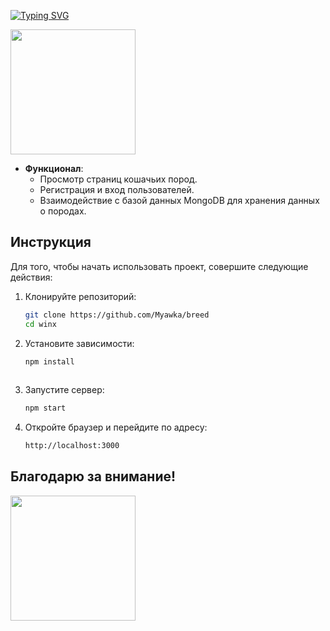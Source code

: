 <div align="left">
 
[![Typing SVG](https://readme-typing-svg.herokuapp.com?font=Abril+Fatface&size=30&pause=100&color=000000&vCenter=true&width=250&height=40&lines=Breeds+Project)](https://git.io/typing-svg)

</div>
<div align="left">
  <img src="https://media.tenor.com/RPXK9GLIlfYAAAAi/cat-cute.gif" width="200"/>
</div>

- **Функционал**:  
  - Просмотр страниц кошачьих пород.
  - Регистрация и вход пользователей.
  - Взаимодействие с базой данных MongoDB для хранения данных о породах.

## Инструкция
Для того, чтобы начать использовать проект, совершите следующие действия:
1. Клонируйте репозиторий:
   ```bash
   git clone https://github.com/Myawka/breed
   cd winx
 2. Установите зависимости:
    ```bash
    npm install
   
 3. Запустите сервер:
    ```bash
    npm start
    
 4. Откройте браузер и перейдите по адресу:
    ```bash
    http://localhost:3000
    
## Благодарю за внимание!
<img src="https://media1.tenor.com/m/uyrB9E4GThcAAAAd/cat-kitten.gif" width="200"/>
